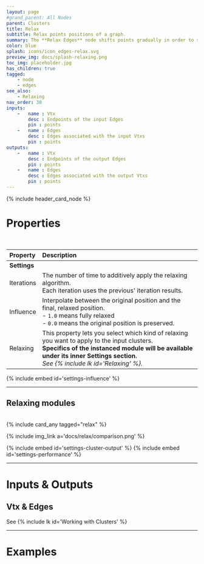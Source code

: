 ```yaml
---
layout: page
#grand_parent: All Nodes
parent: Clusters
title: Relax
subtitle: Relax points positions of a graph.
summary: The **Relax Edges** node shifts points gradually in order to smooth position in relation to their neighbors.
color: blue
splash: icons/icon_edges-relax.svg
preview_img: docs/splash-relaxing.png
toc_img: placeholder.jpg
has_children: true
tagged: 
    - node
    - edges
see_also: 
    - Relaxing
nav_order: 30
inputs:
    -   name : Vtx
        desc : Endpoints of the input Edges
        pin : points
    -   name : Edges
        desc : Edges associated with the input Vtxs
        pin : points
outputs:
    -   name : Vtx
        desc : Endpoints of the output Edges
        pin : points
    -   name : Edges
        desc : Edges associated with the output Vtxs
        pin : points
---
```


{% include header_card_node %}

# Properties
<br>

| Property       | Description          |
|:-------------|:------------------|
|**Settings**||
| Iterations | The number of time to additively apply the relaxing algorithm.<br>Each iteration uses the previous' iteration results. |
| Influence | Interpolate between the original position and the final, relaxed position.<br>- `1.0` means fully relaxed<br>- `0.0` means the original position is preserved.  |
| Relaxing           | This property lets you select which kind of relaxing you want to apply to the input clusters.<br>**Specifics of the instanced module will be available under its inner Settings section.**<br>*See {% include lk id='Relaxing' %}.*  |

{% include embed id='settings-influence' %}

---
## Relaxing modules
<br>
{% include card_any tagged="relax" %}

{% include img_link a='docs/relax/comparison.png' %} 

{% include embed id='settings-cluster-output' %}
{% include embed id='settings-performance' %}

---
# Inputs & Outputs
## Vtx & Edges
See {% include lk id='Working with Clusters' %}

---
# Examples
